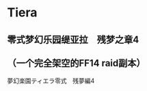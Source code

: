 # Tiera

零式梦幻乐园缇亚拉　残梦之章4<br>
<br>
（一个完全架空的FF14 raid副本）<br>
----------------
夢幻楽園ティエラ零式　残夢編4<br>
<br>
